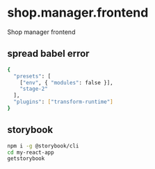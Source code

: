 # shop.manager.frontend
Shop manager frontend

## spread babel error
```sh
{
  "presets": [
    ["env", { "modules": false }],
    "stage-2"
  ],
  "plugins": ["transform-runtime"]
}
```

## storybook
```sh
npm i -g @storybook/cli
cd my-react-app
getstorybook
```